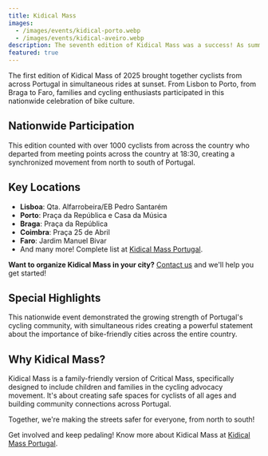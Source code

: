 ```yaml
---
title: Kidical Mass
images:
  - /images/events/kidical-porto.webp
  - /images/events/kidical-aveiro.webp
description: The seventh edition of Kidical Mass was a success! As summer heats up, we cycled through the city at sunset, from north to south of the country.
featured: true
---
```


The first edition of Kidical Mass of 2025 brought together cyclists from across Portugal in simultaneous rides at sunset. From Lisbon to Porto, from Braga to Faro, families and cycling enthusiasts participated in this nationwide celebration of bike culture.

## Nationwide Participation

This edition counted with over 1000 cyclists from across the country who departed from meeting points across the country at 18:30, creating a synchronized movement from north to south of Portugal.

## Key Locations

- **Lisboa**: Qta. Alfarrobeira/EB Pedro Santarém
- **Porto**: Praça da República e Casa da Música
- **Braga**: Praça da República
- **Coimbra**: Praça 25 de Abril
- **Faro**: Jardim Manuel Bivar
- And many more! Complete list at [Kidical Mass Portugal](https://kidicalmass.pt/#onde).

**Want to organize Kidical Mass in your city?** [Contact us](mailto:kidicalmass.pt@gmail.com) and we'll help you get started!

## Special Highlights

This nationwide event demonstrated the growing strength of Portugal's cycling community, with simultaneous rides creating a powerful statement about the importance of bike-friendly cities across the entire country.

## Why Kidical Mass?

Kidical Mass is a family-friendly version of Critical Mass, specifically designed to include children and families in the cycling advocacy movement. It's about creating safe spaces for cyclists of all ages and building community connections across Portugal.

Together, we're making the streets safer for everyone, from north to south! 

Get involved and keep pedaling! Know more about Kidical Mass at [Kidical Mass Portugal](https://kidicalmass.pt).
